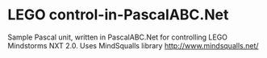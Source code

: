 # LEGO control-in-PascalABC.Net
Sample Pascal unit, written in PascalABC.Net for controlling LEGO Mindstorms NXT 2.0. Uses MindSqualls library http://www.mindsqualls.net/
